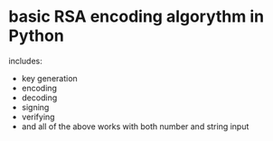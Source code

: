 # basic RSA encoding algorythm in Python

includes:
- key generation
- encoding
- decoding
- signing
- verifying
- and all of the above works with both number and string input
